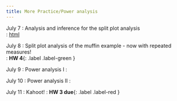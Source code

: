 ```yaml
---
title: More Practice/Power analysis 
---
```


July 7
: Analysis and inference for the split plot analysis    
  : [html](https://stat720.github.io/summer2025/notes/analysis-and-inference-for-a-split-plot-design.html)

July 8 
: Split plot analysis of the muffin example - now with repeated measures!    
  : **HW 4**{: .label .label-green }

July 9 
: Power analysis I 
  : [](#)

July 10 
: Power analysis II 
  : [](#)

July 11
: Kahoot! 
  : **HW 3 due**{: .label .label-red }
